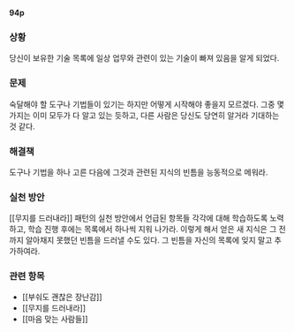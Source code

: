 **94p**

### 상황
당신이 보유한 기술 목록에 일상 업무와 관련이 있는 기술이 빠져 있음을 알게 되었다.

### 문제
숙달해야 할 도구나 기법들이 있기는 하지만 어떻게 시작해야 좋을지 모르겠다. 그중 몇 가지는 이미 모두가 다 알고 있는 듯하고, 다른 사람은 당신도 당연히 알거라 기대하는 것 같다.

### 해결책
도구나 기법을 하나 고른 다음에 그것과 관련된 지식의 빈틈을 능동적으로 메워라.

### 실천 방안
[[무지를 드러내라]] 패턴의 실천 방안에서 언급된 항목들 각각에 대해 학습하도록 노력하고, 학습 진행 후에는 목록에서 하나씩 지워 나가라. 이렇게 해서 얻은 새 지식은 그 전까지 알아채지 못했던 빈틈을 드러낼 수도 있다. 그 빈틈을 자신의 목록에 잊지 말고 추가하여라.

### 관련 항목
+ [[부숴도 괜찮은 장난감]]
+ [[무지를 드러내라]]
+ [[마음 맞는 사람들]]